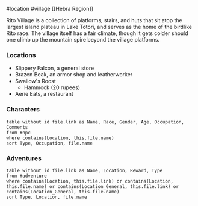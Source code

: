 #location #village [[Hebra Region]]

Rito Village is a collection of platforms, stairs, and huts that sit atop the largest island plateau in Lake Totori, and serves as the home of the birdlike Rito race. The village itself has a fair climate, though it gets colder should one climb up the mountain spire beyond the village platforms.

### Locations

- Slippery Falcon, a general store
- Brazen Beak, an armor shop and leatherworker
- Swallow's Roost
	- Hammock (20 rupees)
- Aerie Eats, a restaurant

### Characters
```dataview
table without id file.link as Name, Race, Gender, Age, Occupation, Comments
from #npc
where contains(Location, this.file.name)
sort Type, Occupation, file.name
```

### Adventures
```dataview
table without id file.link as Name, Location, Reward, Type
from #adventure
where contains(Location, this.file.link) or contains(Location, this.file.name) or contains(Location_General, this.file.link) or contains(Location_General, this.file.name)
sort Type, Location, file.name
```
